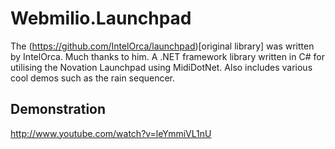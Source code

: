 Webmilio.Launchpad
=====================
The (https://github.com/IntelOrca/launchpad)[original library] was written by IntelOrca. Much thanks to him.
A .NET framework library written in C# for utilising the Novation Launchpad
using MidiDotNet. Also includes various cool demos such as the rain sequencer.

Demonstration
-----------------------
http://www.youtube.com/watch?v=leYmmiVL1nU
